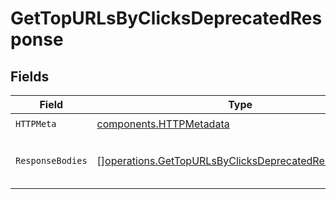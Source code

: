 # GetTopURLsByClicksDeprecatedResponse


## Fields

| Field                                                                                                                        | Type                                                                                                                         | Required                                                                                                                     | Description                                                                                                                  |
| ---------------------------------------------------------------------------------------------------------------------------- | ---------------------------------------------------------------------------------------------------------------------------- | ---------------------------------------------------------------------------------------------------------------------------- | ---------------------------------------------------------------------------------------------------------------------------- |
| `HTTPMeta`                                                                                                                   | [components.HTTPMetadata](../../models/components/httpmetadata.md)                                                           | :heavy_check_mark:                                                                                                           | N/A                                                                                                                          |
| `ResponseBodies`                                                                                                             | [][operations.GetTopURLsByClicksDeprecatedResponseBody](../../models/operations/gettopurlsbyclicksdeprecatedresponsebody.md) | :heavy_minus_sign:                                                                                                           | The top URLs by number of clicks                                                                                             |